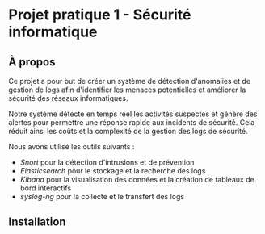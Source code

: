 # Projet pratique 1 - Sécurité informatique

## À propos

Ce projet a pour but de créer un système de détection d'anomalies et de gestion de logs afin d'identifier les menaces potentielles et améliorer la sécurité des réseaux informatiques.

Notre système détecte en temps réel les activités suspectes et génère des alertes pour permettre une réponse rapide aux incidents de sécurité. Cela réduit ainsi les coûts et la complexité de la gestion des logs de sécurité.

Nous avons utilisé les outils suivants : 
- *Snort* pour la détection d'intrusions et de prévention 
- *Elasticsearch* pour le stockage et la recherche des logs
- *Kibana* pour la visualisation des données et la création de tableaux de bord interactifs
- *syslog-ng* pour la collecte et le transfert des logs

## Installation

